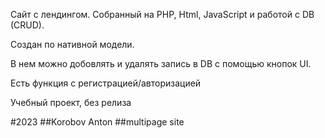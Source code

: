 <p>Сайт с лендингом. Собранный на PHP, Html, JavaScript и работой с DB (CRUD).</p>
<p>Создан по нативной модели.</p>
<p>В нем можно добовлять и удалять запись в DB с помощью кнопок UI.</p>
<p>Есть функция с регистрацией/авторизацией</p>
<p>Учебный проект, без релиза</p>

#2023
##Korobov Anton
##multipage site
